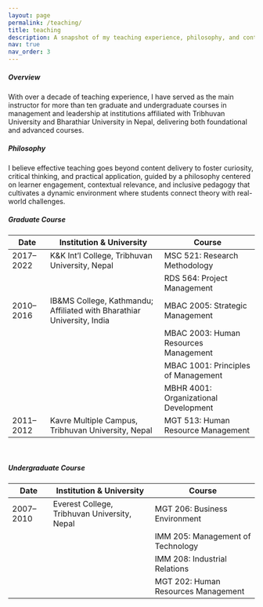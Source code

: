 ```yaml
---
layout: page
permalink: /teaching/
title: teaching
description: A snapshot of my teaching experience, philosophy, and contributions to higher education instruction.
nav: true
nav_order: 3
---
```


##### **Overview**
With over a decade of teaching experience, I have served as the main instructor for more than ten graduate and undergraduate courses in management and leadership at institutions affiliated with Tribhuvan University and Bharathiar University in Nepal, delivering both foundational and advanced courses.

##### **Philosophy**
I believe effective teaching goes beyond content delivery to foster curiosity, critical thinking, and practical application, guided by a philosophy centered on learner engagement, contextual relevance, and inclusive pedagogy that cultivates a dynamic environment where students connect theory with real-world challenges.

##### **Graduate Course**

| Date        | Institution & University                           | Course                                 |
|------------ |----------------------------------------------------|----------------------------------------|
| 2017–2022   | K&K Int’l College, Tribhuvan University, Nepal     | MSC 521: Research Methodology          |
|             |                                                    | RDS 564: Project Management            |
| 2010–2016   | IB&MS College, Kathmandu; Affiliated with Bharathiar University, India        | MBAC 2005: Strategic Management        |
|             |                                                    | MBAC 2003: Human Resources Management  |
|             |                                                    | MBAC 1001: Principles of Management    |
|             |                                                    | MBHR 4001: Organizational Development  |
| 2011–2012   | Kavre Multiple Campus, Tribhuvan University, Nepal | MGT 513: Human Resource Management     |

<br>

##### **Undergraduate Course**

| Date       | Institution & University                           | Course                                 |
|------------|----------------------------------------------------|----------------------------------------|
| 2007–2010  | Everest College, Tribhuvan University, Nepal       | MGT 206: Business Environment          |
|            |                                                    | IMM 205: Management of Technology      |
|            |                                                    | IMM 208: Industrial Relations          |
|            |                                                    | MGT 202: Human Resources Management    |







